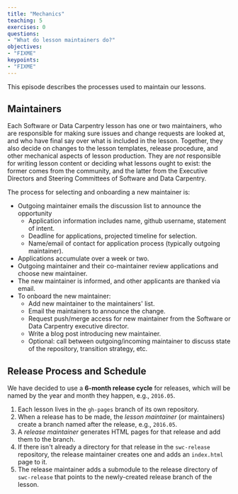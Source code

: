 ```yaml
---
title: "Mechanics"
teaching: 5
exercises: 0
questions:
- "What do lesson maintainers do?"
objectives:
- "FIXME"
keypoints:
- "FIXME"
---
```

This episode describes the processes used to maintain our lessons.

## Maintainers

Each Software or Data Carpentry lesson has one or two maintainers,
who are responsible for making sure issues and change requests are looked at,
and who have final say over what is included in the lesson.
Together,
they also decide on changes to the lesson templates,
release procedure,
and other mechanical aspects of lesson production.
They are *not* responsible for writing lesson content or deciding what lessons ought to exist:
the former comes from the community,
and the latter from the Executive Directors and Steering Committees of Software and Data Carpentry.

The process for selecting and onboarding a new maintainer is:

*   Outgoing maintainer emails the discussion list to announce the opportunity
    *    Application information includes name, github username, statement of intent.
    *    Deadline for applications, projected timeline for selection.
    *    Name/email of contact for application process (typically outgoing maintainer).
*   Applications accumulate over a week or two.
*   Outgoing maintainer and their co-maintainer review applications and choose new maintainer.
*   The new maintainer is informed, and other applicants are thanked via email.
*   To onboard the new maintainer:
    *    Add new maintainer to the maintainers' list.
    *    Email the maintainers to announce the change.
    *    Request push/merge access for new maintainer from the Software or Data Carpentry executive director.
    *    Write a blog post introducing new maintainer.
    *    Optional: call between outgoing/incoming maintainer to discuss state of the repository, transition strategy, etc.

## Release Process and Schedule

We have decided to use a **6-month release cycle** for releases, which
will be named by the year and month they happen, e.g., `2016.05`.

1. Each lesson lives in the `gh-pages` branch of its own repository.
2. When a release has to be made,
    the *lesson maintainer* (or maintainers) create a branch named after the release, e.g., `2016.05`.
3. A *release maintainer* generates HTML pages for that release and add them to the branch.
4. If there isn't already a directory for that release in the `swc-release` repository,
   the release maintainer creates one
   and adds an `index.html` page to it.
5. The release maintainer adds a submodule to the release directory of `swc-release`
   that points to the newly-created release branch of the lesson.
